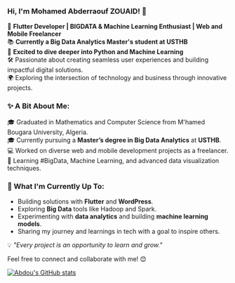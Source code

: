 ### Hi, I'm Mohamed Abderraouf ZOUAID! 👋  
🌟 **Flutter Developer | BIGDATA & Machine Learning Enthusiast | Web and Mobile Freelancer**  
📚 **Currently a Big Data Analytics Master's student at USTHB**  
🐍 **Excited to dive deeper into Python and Machine Learning**  
🛠️ Passionate about creating seamless user experiences and building impactful digital solutions.  
🌍 Exploring the intersection of technology and business through innovative projects.  

### ✨ A Bit About Me:  
🎓 Graduated in Mathematics and Computer Science from M'hamed Bougara University, Algeria.  
🎓 Currently pursuing a **Master’s degree in Big Data Analytics** at **USTHB**.  
💻 Worked on diverse web and mobile development projects as a freelancer.  
🌱 Learning #BigData, Machine Learning, and advanced data visualization techniques.  

### 🚀 What I'm Currently Up To:  
- Building solutions with **Flutter** and **WordPress**.  
- Exploring **Big Data** tools like Hadoop and Spark.  
- Experimenting with **data analytics** and building **machine learning models**.  
- Sharing my journey and learnings in tech with a goal to inspire others.  

💡 _"Every project is an opportunity to learn and grow."_  

Feel free to connect and collaborate with me! 😊  

[![Abdou's GitHub stats](https://github-readme-stats.vercel.app/api?username=abdouz19)](https://github.com/anuraghazra/github-readme-stats)
